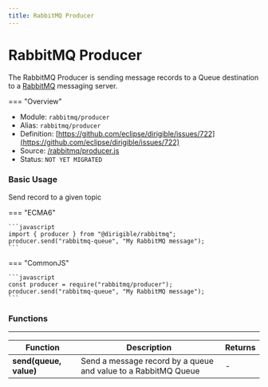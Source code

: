 ```yaml
---
title: RabbitMQ Producer
---
```


RabbitMQ Producer
===

The RabbitMQ Producer is sending message records to a Queue destination to a [RabbitMQ](https://www.rabbitmq.com/) messaging server.

=== "Overview"
- Module: `rabbitmq/producer`
- Alias: `rabbitmq/producer`
- Definition: [https://github.com/eclipse/dirigible/issues/722](https://github.com/eclipse/dirigible/issues/722)
- Source: [/rabbitmq/producer.js](https://github.com/eclipse/dirigible/tree/master/components/api-rabbitmq/src/main/resources/META-INF/dirigible/rabbitmq/producer.js)
- Status: `NOT YET MIGRATED`


### Basic Usage

Send record to a given topic

=== "ECMA6"

    ```javascript
    import { producer } from "@dirigible/rabbitmq";
    producer.send("rabbitmq-queue", "My RabbitMQ message");
    ```

=== "CommonJS"

    ```javascript
    const producer = require("rabbitmq/producer");
    producer.send("rabbitmq-queue", "My RabbitMQ message");
    ```


### Functions
---

Function     | Description | Returns
------------ | ----------- | --------
**send(queue, value)**   | Send a message record by a queue and value to a RabbitMQ Queue | *-*
